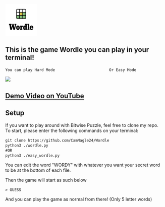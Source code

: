 <img src="assets/wordle-logo.png" width="100">

## This is the game Wordle you can play in your terminal!

``` You can play Hard Mode                        Or Easy Mode ```

<img src="assets/Tests.png" width="600">

## <a href="https://youtu.be/M_KFGMcOTA4"> Demo Video on YouTube </a>

## Setup

If you want to play around with Bitwise Puzzle, feel free to clone my repo. To start, please enter the following commands on your terminal:

```
git clone https://github.com/CamNagle24/Wordle
python3 ./wordle.py
#OR
python3 ./easy_wordle.py
```

You can edit the word "WORDY" with whatever you want your secret word to be at the bottom of each file.

Then the game will start as such below

```
> GUESS
```
And you can play the game as normal from there! (Only 5 letter words)
